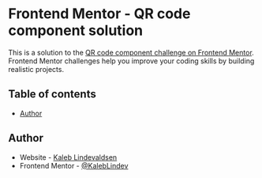 # Frontend Mentor - QR code component solution

This is a solution to the [QR code component challenge on Frontend Mentor](https://www.frontendmentor.io/challenges/qr-code-component-iux_sIO_H). Frontend Mentor challenges help you improve your coding skills by building realistic projects.

## Table of contents

- [Author](#author)

## Author

- Website - [Kaleb Lindevaldsen](https://www.your-site.com)
- Frontend Mentor - [@KalebLindev](https://www.frontendmentor.io/profile/KalebLindev)
